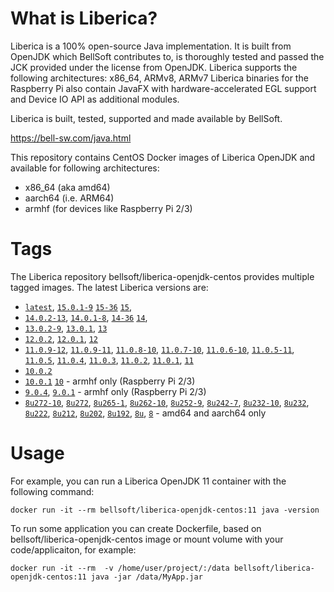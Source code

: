 # What is Liberica?

Liberica is a 100% open-source Java implementation.
It is built from OpenJDK which BellSoft contributes to, is thoroughly
tested and passed the JCK provided under the license from OpenJDK.
Liberica supports the following architectures: x86_64, ARMv8, ARMv7
Liberica binaries for the Raspberry Pi also contain JavaFX with hardware-accelerated EGL support and Device IO API as additional modules.

Liberica is built, tested, supported and made available by BellSoft.

https://bell-sw.com/java.html

This repository contains CentOS Docker images of Liberica OpenJDK and available for following architectures:
* x86_64 (aka amd64)
* aarch64 (i.e. ARM64)
* armhf (for devices like Raspberry Pi 2/3)

# Tags

The Liberica repository bellsoft/liberica-openjdk-centos provides multiple tagged images. The latest Liberica versions are:

* [`latest`](https://github.com/bell-sw/Liberica/blob/master/docker/repos/liberica-openjdk-centos/15/Dockerfile),
[`15.0.1-9`](https://github.com/bell-sw/Liberica/blob/master/docker/repos/liberica-openjdk-centos/15/Dockerfile)
[`15-36`](https://github.com/bell-sw/Liberica/blob/master/docker/repos/liberica-openjdk-centos/15/Dockerfile)
[`15`](https://github.com/bell-sw/Liberica/blob/master/docker/repos/liberica-openjdk-centos/15/Dockerfile),
* [`14.0.2-13`](https://github.com/bell-sw/Liberica/blob/master/docker/repos/liberica-openjdk-centos/14/Dockerfile),
[`14.0.1-8`](https://github.com/bell-sw/Liberica/blob/master/docker/repos/liberica-openjdk-centos/14/Dockerfile),
[`14-36`](https://github.com/bell-sw/Liberica/blob/master/docker/repos/liberica-openjdk-centos/old/14.0.0/Dockerfile)
[`14`](https://github.com/bell-sw/Liberica/blob/master/docker/repos/liberica-openjdk-centos/14/Dockerfile),
* [`13.0.2-9`](https://github.com/bell-sw/Liberica/blob/master/docker/repos/liberica-openjdk-centos/13/Dockerfile),
[`13.0.1`](https://github.com/bell-sw/Liberica/blob/master/docker/repos/liberica-openjdk-centos/old/13.0.1/Dockerfile),
[`13`](https://github.com/bell-sw/Liberica/blob/master/docker/repos/liberica-openjdk-centos/old/13.0.0/Dockerfile)
* [`12.0.2`](https://github.com/bell-sw/Liberica/blob/master/docker/repos/liberica-openjdk-centos/old/12.0.2/Dockerfile),
[`12.0.1`](https://github.com/bell-sw/Liberica/blob/master/docker/repos/liberica-openjdk-centos/old/12.0.1/Dockerfile),
[`12`](https://github.com/bell-sw/Liberica/blob/master/docker/repos/liberica-openjdk-centos/old/12.0.0/Dockerfile)
* [`11.0.9-12`](https://github.com/bell-sw/Liberica/blob/master/docker/repos/liberica-openjdk-centos/11/Dockerfile),
[`11.0.9-11`](https://github.com/bell-sw/Liberica/blob/master/docker/repos/liberica-openjdk-centos/11/Dockerfile),
[`11.0.8-10`](https://github.com/bell-sw/Liberica/blob/master/docker/repos/liberica-openjdk-centos/11/Dockerfile),
[`11.0.7-10`](https://github.com/bell-sw/Liberica/blob/master/docker/repos/liberica-openjdk-centos/11/Dockerfile),
[`11.0.6-10`](https://github.com/bell-sw/Liberica/blob/master/docker/repos/liberica-openjdk-centos/old/11.0.6/Dockerfile),
[`11.0.5-11`](https://github.com/bell-sw/Liberica/blob/master/docker/repos/liberica-openjdk-centos/old/11.0.5/Dockerfile),
[`11.0.5`](https://github.com/bell-sw/Liberica/blob/master/docker/repos/liberica-openjdk-centos/old/11.0.5/Dockerfile),
[`11.0.4`](https://github.com/bell-sw/Liberica/blob/master/docker/repos/liberica-openjdk-centos/old/11.0.4/Dockerfile),
[`11.0.3`](https://github.com/bell-sw/Liberica/blob/master/docker/repos/liberica-openjdk-centos/old/11.0.3/Dockerfile),
[`11.0.2`](https://github.com/bell-sw/Liberica/blob/master/docker/repos/liberica-openjdk-centos/old/11.0.2/Dockerfile),
[`11.0.1`](https://github.com/bell-sw/Liberica/blob/master/docker/repos/liberica-openjdk-centos/old/11.0.1/Dockerfile),
[`11`](https://github.com/bell-sw/Liberica/blob/master/docker/repos/liberica-openjdk-centos/11/Dockerfile)
* [`10.0.2`](https://github.com/bell-sw/Liberica/blob/master/docker/repos/liberica-openjdk-centos/old/10.0.2/Dockerfile)
* [`10.0.1`](https://github.com/bell-sw/Liberica/blob/master/docker/repos/liberica-openjdk-centos/old/10.0.1/Dockerfile)
[`10`](https://github.com/bell-sw/Liberica/blob/master/docker/repos/liberica-openjdk-centos/old/10.0.0/Dockerfile) - armhf only (Raspberry Pi 2/3)
* [`9.0.4`](https://github.com/bell-sw/Liberica/blob/master/docker/repos/liberica-openjdk-centos/old/9.0.4/Dockerfile),
[`9.0.1`](https://github.com/bell-sw/Liberica/blob/master/docker/repos/liberica-openjdk-centos/old/9.0.1/Dockerfile) - armhf only (Raspberry Pi 2/3)
* [`8u272-10`](https://github.com/bell-sw/Liberica/blob/master/docker/repos/liberica-openjdk-centos/8/Dockerfile),
[`8u272`](https://github.com/bell-sw/Liberica/blob/master/docker/repos/liberica-openjdk-centos/8/Dockerfile),
[`8u265-1`](https://github.com/bell-sw/Liberica/blob/master/docker/repos/liberica-openjdk-centos/8/Dockerfile),
[`8u262-10`](https://github.com/bell-sw/Liberica/blob/master/docker/repos/liberica-openjdk-centos/8/Dockerfile),
[`8u252-9`](https://github.com/bell-sw/Liberica/blob/master/docker/repos/liberica-openjdk-centos/8/Dockerfile),
[`8u242-7`](https://github.com/bell-sw/Liberica/blob/master/docker/repos/liberica-openjdk-centos/old/8u242/Dockerfile),
[`8u232-10`](https://github.com/bell-sw/Liberica/blob/master/docker/repos/liberica-openjdk-centos/old/8u232/Dockerfile),
[`8u232`](https://github.com/bell-sw/Liberica/blob/master/docker/repos/liberica-openjdk-centos/old/8u232/Dockerfile),
[`8u222`](https://github.com/bell-sw/Liberica/blob/master/docker/repos/liberica-openjdk-centos/old/8u222/Dockerfile),
[`8u212`](https://github.com/bell-sw/Liberica/blob/master/docker/repos/liberica-openjdk-centos/old/8u212/Dockerfile),
[`8u202`](https://github.com/bell-sw/Liberica/blob/master/docker/repos/liberica-openjdk-centos/old/8u202/Dockerfile),
[`8u192`](https://github.com/bell-sw/Liberica/blob/master/docker/repos/liberica-openjdk-centos/old/8u192/Dockerfile),
[`8u`](https://github.com/bell-sw/Liberica/blob/master/docker/repos/liberica-openjdk-centos/8/Dockerfile),
[`8`](https://github.com/bell-sw/Liberica/blob/master/docker/repos/liberica-openjdk-centos/8/Dockerfile)   - amd64 and aarch64 only

# Usage

For example, you can run a Liberica OpenJDK 11 container with the following command:

 `docker run -it --rm bellsoft/liberica-openjdk-centos:11 java -version`

To run some application you can create Dockerfile, based on bellsoft/liberica-openjdk-centos image or mount volume with your code/applicaiton, for example:

 `docker run -it --rm  -v /home/user/project/:/data bellsoft/liberica-openjdk-centos:11 java -jar /data/MyApp.jar`
